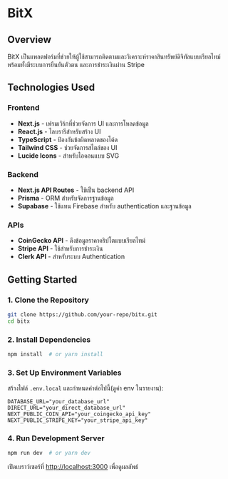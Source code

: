 # BitX

## Overview
BitX เป็นแพลตฟอร์มที่ช่วยให้ผู้ใช้สามารถติดตามและวิเคราะห์ราคาสินทรัพย์ดิจิทัลแบบเรียลไทม์ พร้อมทั้งมีระบบการยืนยันตัวตน และการชำระเงินผ่าน Stripe

## Technologies Used
### Frontend
- **Next.js** - เฟรมเวิร์กที่ช่วยจัดการ UI และการโหลดข้อมูล
- **React.js** - ไลบรารีสำหรับสร้าง UI
- **TypeScript** - ป้องกันข้อผิดพลาดของโค้ด
- **Tailwind CSS** - ช่วยจัดการสไตล์ของ UI
- **Lucide Icons** - สำหรับไอคอนแบบ SVG

### Backend
- **Next.js API Routes** - ใช้เป็น backend API
- **Prisma** - ORM สำหรับจัดการฐานข้อมูล
- **Supabase** - ใช้แทน Firebase สำหรับ authentication และฐานข้อมูล

### APIs
- **CoinGecko API** - ดึงข้อมูลราคาคริปโตแบบเรียลไทม์
- **Stripe API** - ใช้สำหรับการชำระเงิน
- **Clerk API** - สำหรับระบบ Authentication

## Getting Started
### 1. Clone the Repository
```bash
git clone https://github.com/your-repo/bitx.git
cd bitx
```

### 2. Install Dependencies
```bash
npm install  # or yarn install
```

### 3. Set Up Environment Variables
สร้างไฟล์ `.env.local` และกำหนดค่าต่อไปนี้(ดูค่า env ในรายงาน):
```env
DATABASE_URL="your_database_url"
DIRECT_URL="your_direct_database_url"
NEXT_PUBLIC_COIN_API="your_coingecko_api_key"
NEXT_PUBLIC_STRIPE_KEY="your_stripe_api_key"
```

### 4. Run Development Server
```bash
npm run dev  # or yarn dev
```
เปิดเบราว์เซอร์ที่ [http://localhost:3000](http://localhost:3000) เพื่อดูผลลัพธ์

<!-- ## Deployment
แนะนำให้ใช้ [Vercel](https://vercel.com/) ในการ Deploy:
```bash
vercel
``` -->

<!-- ## Troubleshooting
### 1. ปัญหา "Module Not Found"
- ตรวจสอบให้แน่ใจว่า `paths` ใน `tsconfig.json` ถูกตั้งค่าให้รองรับ alias path
```json
"paths": {
  "@/*": ["./*"]
}
```
- ลองลบ `.next` แล้วรันใหม่
```bash
rm -rf .next && npm run dev
```

### 2. ปัญหาการเชื่อมต่อ Database
- ตรวจสอบว่า `DATABASE_URL` ถูกต้องและสามารถเข้าถึง Supabase ได้

### 3. ปัญหา Authentication (Clerk API)
- ตรวจสอบให้แน่ใจว่า Clerk API Key ถูกต้องและใช้งานในโหมดที่รองรับ

## Contributors
- [Your Name](https://github.com/your-profile)

## License
This project is licensed under the MIT License.
 -->
